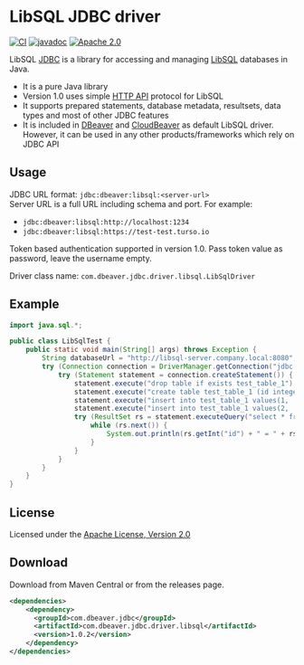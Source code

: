 # LibSQL JDBC driver

[![CI](https://github.com/dbeaver/dbeaver-jdbc-libsql/actions/workflows/push-pr-devel.yml/badge.svg)](https://github.com/dbeaver/dbeaver-jdbc-libsql/actions/workflows/push-pr-devel.yml)
[![javadoc](https://javadoc.io/badge2/com.dbeaver.jdbc/com.dbeaver.jdbc.driver.libsql/javadoc.svg)](https://javadoc.io/doc/com.dbeaver.jdbc/com.dbeaver.jdbc.driver.libsql)
[![Apache 2.0](https://img.shields.io/github/license/cronn-de/jira-sync.svg)](http://www.apache.org/licenses/LICENSE-2.0)

LibSQL [JDBC](https://en.wikipedia.org/wiki/JDBC_driver) is a library for accessing and managing [LibSQL](https://github.com/tursodatabase/libsql) databases in Java.
- It is a pure Java library
- Version 1.0 uses simple [HTTP API](https://github.com/tursodatabase/libsql/blob/main/docs/http_api.md) protocol for LibSQL
- It supports prepared statements, database metadata, resultsets, data types and most of other JDBC features
- It is included in [DBeaver](https://github.com/dbeaver/dbeaver) and [CloudBeaver](https://github.com/dbeaver/cloudbeaver) as default LibSQL driver. However, it can be used in any other products/frameworks which rely on JDBC API

## Usage

JDBC URL format: `jdbc:dbeaver:libsql:<server-url>`  
Server URL is a full URL including schema and port. For example:
- `jdbc:dbeaver:libsql:http://localhost:1234`
- `jdbc:dbeaver:libsql:https://test-test.turso.io`

Token based authentication supported in version 1.0. Pass token value as password, leave the username empty.  

Driver class name: `com.dbeaver.jdbc.driver.libsql.LibSqlDriver`

## Example

```java
import java.sql.*;

public class LibSqlTest {
    public static void main(String[] args) throws Exception {
        String databaseUrl = "http://libsql-server.company.local:8080";
        try (Connection connection = DriverManager.getConnection("jdbc:dbeaver:libsql:" + databaseUrl)) {
            try (Statement statement = connection.createStatement()) {
                statement.execute("drop table if exists test_table_1");
                statement.execute("create table test_table_1 (id integer, name string)");
                statement.execute("insert into test_table_1 values(1, 'test one')");
                statement.execute("insert into test_table_1 values(2, 'test two')");
                try (ResultSet rs = statement.executeQuery("select * from test_table_1")) {
                    while (rs.next()) {
                        System.out.println(rs.getInt("id") + " = " + rs.getString("name"));
                    }
                }
            }
        }
    }
}
```
## License

Licensed under the [Apache License, Version 2.0](http://www.apache.org/licenses/LICENSE-2.0)

## Download
Download from Maven Central or from the releases page.
```xml
<dependencies>
    <dependency>
      <groupId>com.dbeaver.jdbc</groupId>
      <artifactId>com.dbeaver.jdbc.driver.libsql</artifactId>
      <version>1.0.2</version>
    </dependency>
</dependencies>
```
